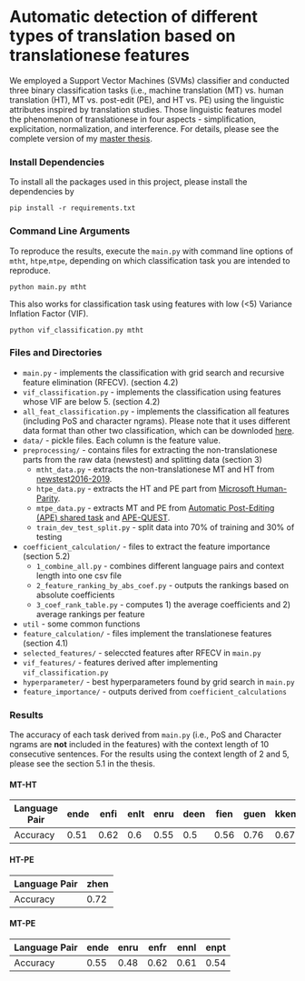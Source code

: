 # Automatic detection of different types of translation based on translationese features

We employed a Support Vector Machines (SVMs) classifier and conducted three binary classification tasks (i.e., machine translation (MT) vs. human translation (HT), MT vs. post-edit (PE), and HT vs. PE) using the linguistic attributes inspired by translation studies. Those linguistic features model the phenomenon of translationese in four aspects - simplification, explicitation, normalization, and interference. For details, please see the complete version of my [master thesis](https://drive.google.com/file/d/1R8DtkJbZwCCoYVO6SQWoJNq3RhO9XBTY/view?usp=sharing). 

### Install Dependencies

To install all the packages used in this project, please install the dependencies by

```
pip install -r requirements.txt
```


### Command Line Arguments 

To reproduce the results, execute the `main.py` with command line options of `mtht`, `htpe`,`mtpe`, depending on which classification task you are intended to reproduce.

```
python main.py mtht
```

This also works for classification task using features with low (<5) Variance Inflation Factor (VIF).

```
python vif_classification.py mtht
```

### Files and Directories

- `main.py` - implements the classification with grid search and recursive feature elimination (RFECV). (section 4.2)
- `vif_classification.py` -  implements the classification using features whose VIF are below 5. (section 4.2)
- `all_feat_classification.py` - implements the classification all features (including PoS and character ngrams). Please note that it uses different data format than other two classification, which can be downloded [here](https://drive.google.com/drive/folders/1UITeVlCnln1Lh4etldm30klvAe3NcL4_?usp=sharing).
- `data/` - pickle files. Each column is the feature value. 
- `preprocessing/` - contains files for extracting the non-translationese parts from the raw data (newstest) and splitting data (section 3)
   - `mtht_data.py` - extracts the non-translationese MT and HT from [newstest2016-2019](http://www.statmt.org/wmt19/results.html).
   - `htpe_data.py` - extracts the HT and PE part from [Microsoft Human-Parity](https://github.com/MicrosoftTranslator/Translator-HumanParityData). 
   - `mtpe_data.py` - extracts MT and PE from [Automatic Post-Editing (APE) shared task](http://www.statmt.org/wmt19/ape-task.html) and [APE-QUEST](https://ape-quest.eu/downloads/).
   - `train_dev_test_split.py` - split data into 70% of training and 30% of testing
- `coefficient_calculation/` - files to extract the feature importance (section 5.2)
   - `1_combine_all.py` - combines different language pairs and context length into one csv file
   - `2_feature_ranking_by_abs_coef.py` - outputs the rankings based on absolute coefficients 
   - `3_coef_rank_table.py` - computes 1) the average coefficients and 2) average rankings per feature 
- `util` - some common functions 
- `feature_calculation/` - files implement the translationese features (section 4.1)
- `selected_features/` - seleccted features after RFECV in `main.py`
- `vif_features/` - features derived after implementing `vif_classification.py`
- `hyperparameter/` - best hyperparameters found by grid search in `main.py`
- `feature_importance/` - outputs derived from `coefficient_calculations`

### Results
The accuracy of each task derived from `main.py` (i.e., PoS and Character ngrams are **not** included in the features) with the context length of 10 consecutive sentences. For the results using the context length of 2 and 5, please see the section 5.1 in the thesis. 

#### MT-HT 
Language Pair  | ende | enfi | enlt | enru | deen | fien | guen | kken | lten | ruen | zhen |
-------------- | ---- | ---- | ---- | ---- | ---- | ---- | ---- | ---- | ---- | ---- | ---- |
Accuracy       | 0.51 | 0.62 | 0.6 | 0.55 | 0.5 | 0.56 | 0.76 | 0.67 | 0.58 | 0.6 | 0.57 |          
 
#### HT-PE 

Language Pair  | zhen |
-------------- | ---- |
Accuracy  | 0.72 |

#### MT-PE
Language Pair  | ende | enru | enfr | ennl | enpt |
-------------- | ---- | ---- | ---- | ---- | ---- |
Accuracy       | 0.55 | 0.48 | 0.62 | 0.61 | 0.54 |
